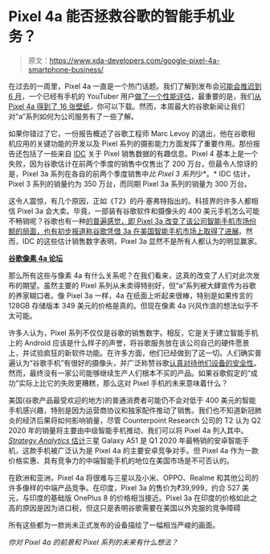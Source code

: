 # Pixel 4a 能否拯救谷歌的智能手机业务？

> 原文：<https://www.xda-developers.com/google-pixel-4a-smartphone-business/>

在过去的一周里，Pixel 4a 一直是一个热门话题。我们了解到发布会[可能会推迟到 6 月](https://www.xda-developers.com/google-pixel-4a-delayed-june-android-11-beta/)，一个已经有手机的 YouTuber 用户[做了一个性能评估](https://www.xda-developers.com/google-pixel-4a-performance-review-leak/)，最重要的是，我们[从 Pixel 4a 得到了 16 张壁纸](https://www.xda-developers.com/google-pixel-4a-wallpapers-leak-download/)，你可以下载。然而，本周最大的谷歌新闻让我们对“a”系列如何为公司服务有了一些了解。

如果你错过了它，一份报告概述了谷歌工程师 Marc Levoy 的退出，他在谷歌相机应用的关键功能的开发以及 Pixel 系列的摄影能力方面发挥了重要作用。那份报告还包括了一些来自 [IDC](https://www.idc.com/) 关于 Pixel 销售数据的有趣信息。Pixel 4 基本上是一个失败，因为谷歌估计在前两个季度的销售中仅售出了 200 万台，但最令人惊讶的是，Pixel 3a 系列在各自的前两个季度销售中*比 Pixel 3 系列*少*。* IDC 估计，Pixel 3 系列的销量约为 350 万台，而同期 Pixel 3a 系列的销量为 300 万台。

这令人震惊，有几个原因，正如《T2》的丹·塞弗特指出的。科技界的许多人都相信 Pixel 3a 会大卖。毕竟，一部装有谷歌软件和摄像头的 400 美元手机怎么可能不畅销呢？谷歌也有一种[的普遍感觉，即 Pixel 3a 改变了该公司智能手机市场份额的局面，也有初步报道称](https://www.xda-developers.com/pixel-3a-xl-google-double-sales/)[谷歌凭借 3a 在美国智能手机市场上取得了进展](https://www.xda-developers.com/google-pixel-3a-oneplus-7-pro-us-sales/)。然而，IDC 的这些估计销售数字表明，Pixel 3a 显然不是所有人都认为的明显赢家。

**[谷歌像素 4a 论坛](https://forum.xda-developers.com/pixel-4a)**

那么所有这些与像素 4a 有什么关系呢？在我们看来，这真的改变了人们对此次发布的期望。虽然主要的 Pixel 系列从未卖得特别好，但“a”系列被大肆宣传为谷歌的养家糊口者。像 Pixel 3a 一样，4a 在纸面上听起来很棒，特别是如果传言的 128GB 存储版本 349 美元的价格是真的。但现在像素 4a 兴风作浪的想法似乎不太可能。

许多人认为，Pixel 系列不仅仅是谷歌的销售数字。相反，它是关于建立智能手机上的 Android 应该是什么样子的声誉，将谷歌服务放在该公司自己的硬件愿景上，并试验疯狂的新软件功能。在许多方面，他们已经做到了这一切。人们确实普遍认为“谷歌手机”有很好的摄像头，并广泛称赞谷歌[认真对待他们设备的安全性](https://www.xda-developers.com/google-pays-1-5-million-titan-m-security-vulnerabilities-pixel/)。然而，最终没有一家公司能够继续生产人们根本不买的产品。如果谷歌假定的“成功”实际上比它的失败更糟糕，那么这对 Pixel 手机的未来意味着什么？

美国(谷歌产品最受欢迎的地方)的普通消费者可能仍不会对低于 400 美元的智能手机感兴趣，特别是因为运营商协议和独家配件推动了销售。我们也不知道新冠肺炎的经济后果将如何影响销量，尽管 Counterpoint Research 公司的 T2 认为 Q2 2020 年的销量将主要由中级智能手机推动，我们可以将 Pixel 4a 列入其中。 [*Strategy Analytics* 估计](https://www.xda-developers.com/samsung-galaxy-a51-redmi-8-best-selling-android-phones-q1-2020/)三星 Galaxy A51 是 Q1 2020 年最畅销的安卓智能手机，这款手机被广泛认为是 Pixel 4a 的主要安卓竞争对手。但 Pixel 4a 作为一款价格实惠、具有竞争力的中端智能手机的地位在美国市场是不可否认的。

在欧洲和亚洲，Pixel 4a 将很难与三星以及小米、OPPO、Realme 和其他公司的许多像样的中端产品竞争。在印度，Pixel 3a 的售价为₹39,999，约合 527 美元，与印度的基础版 OnePlus 8 的价格相当接近。Pixel 3a 在印度的价格如此之高的原因是因为进口税，但这只是表明谷歌需要在美国以外克服的竞争障碍

所有这些都为一款尚未正式发布的设备描绘了一幅相当严峻的画面。

*你对 Pixel 4a 的前景和 Pixel 系列的未来有什么想法？*